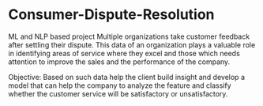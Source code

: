 # Consumer-Dispute-Resolution
ML and NLP based project
Multiple organizations take customer feedback after settling their dispute. This data of an organization plays a valuable role in identifying areas of service where they excel and those which needs attention to improve the sales and the performance of the company.

Objective: Based on such data help the client build insight and develop a model that can help the company to analyze the feature and classify whether the customer service will be satisfactory or unsatisfactory.
